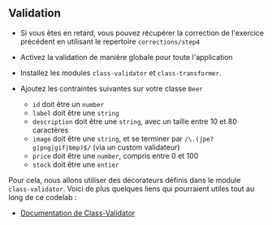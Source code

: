 ## Validation

* Si vous êtes en retard, vous pouvez récupérer la correction de l'exercice précédent en utilisant le repertoire `corrections/step4`
* Activez la validation de manière globale pour toute l'application 

* Installez les modules `class-validator` et `class-transformer`. 

* Ajoutez les contraintes suivantes sur votre classe `Beer`
    * `id` doit être un `number`
    * `label` doit être une `string`
    * `description` doit être une `string`, avec un taille entre 10 et 80 caractères
    * `image` doit être une `string`, et se terminer par `/\.(jpe?g|png|gif|bmp)$/` (via un custom validateur)
    * `price` doit être une `number`, compris entre 0 et 100
    * `stock` doit être une `entier`

Pour cela, nous allons utiliser des décorateurs définis dans le module `class-validator`.
Voici de plus quelques liens qui pourraient utiles tout au long de ce codelab :

- [Documentation de Class-Validator](https://github.com/typestack/class-validator)

